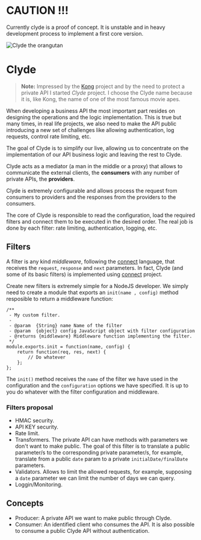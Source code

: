 # CAUTION !!!

Currently clyde is a proof of concept. It is unstable and in heavy development process to implement a first core version.

![Clyde the orangutan](http://www.wweek.com/portland/imgs/media.images/18764/movies_everywhich.widea.jpg)

# Clyde

> **Note:** Impressed by the [Kong](http://getkong.org/) project and by the need to protect a private API I started *Clyde* project. I choose the Clyde name because it is, like Kong, the name of one of the most famous movie apes.

When developing a business API the most important part resides on designing the operations and the logic implementation. This is true but many times, in real life projects, we also need to make the API public introducing a new set of challenges like allowing authentication, log requests, control rate limiting, etc.

The goal of Clyde is to simplify our live, allowing us to concentrate on the implementation of our API business logic and leaving the rest to Clyde.

Clyde acts as a mediator (a man in the middle or a proxy) that allows to communicate the external clients, the **consumers** with any number of private APIs, the **providers**.

Clyde is extremely configurable and allows process the request from consumers to providers and the responses from the providers to the consumers.

The core of Clyde is responsible to read the configuration, load the required filters and connect them to be executed in the desired order. The real job is done by each filter: rate limiting, authentication, logging, etc.

## Filters

A filter is any kind *middleware*, following the [connect](https://github.com/senchalabs/connect) language, that receives the `request`, `response` and `next` parameters. In fact, Clyde (and some of its basic filters) is implemented using [connect](https://github.com/senchalabs/connect) project.

Create new filters is extremely simple for a NodeJS developer. We simply need to create a module that exports an `init(name , config)` method resposible to return a middleware function:

    /**
     - My custom filter.
     - 
     - @param  {String} name Name of the filter
     - @param  {object} config JavaScript object with filter configuration
     - @returns {middleware} Middleware function implementing the filter.
     */
    module.exports.init = function(name, config) {
        return function(req, res, next) {
            // Do whatever
        };
    };

The `init()` method receives the `name` of the filter we have used in the configuration and the `configuration` options we have specified. It is up to you do whatever with the filter configuration and middleware.


### Filters proposal

* HMAC security.
* API KEY security.
* Rate limit.
* Transformers. The private API can have methods with parameters we don't want to make public. The goal of this filter is to translate a public parameter/s to the corresponding private parameter/s, for example, translate from a public `date` param to a private `initialDate/finalDate` parameters.
* Validators. Allows to limit the allowed requests, for example, supposing a `date` parameter we can limit the number of days we can query.
* Loggin/Monitoring.

## Concepts

* Producer: A private API we want to make public through Clyde.
* Consumer: An identified client who consumes the API. It is also possible to consume a public Clyde API without authentication.

